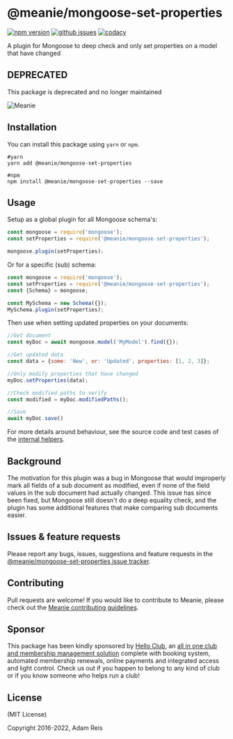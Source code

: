 # @meanie/mongoose-set-properties

[![npm version](https://img.shields.io/npm/v/@meanie/mongoose-set-properties.svg)](https://www.npmjs.com/package/@meanie/mongoose-set-properties)
[![github issues](https://img.shields.io/github/issues/meanie/mongoose-set-properties.svg)](https://github.com/meanie/mongoose-set-properties/issues)
[![codacy](https://img.shields.io/codacy/e178bf57ecbf469e97c1f03d44a8cca9.svg)](https://www.codacy.com/app/meanie/mongoose-set-properties)

A plugin for Mongoose to deep check and only set properties on a model that have changed

## DEPRECATED
This package is deprecated and no longer maintained

![Meanie](https://raw.githubusercontent.com/meanie/meanie/master/meanie-logo-full.png)

## Installation

You can install this package using `yarn` or `npm`.

```shell
#yarn
yarn add @meanie/mongoose-set-properties

#npm
npm install @meanie/mongoose-set-properties --save
```

## Usage

Setup as a global plugin for all Mongoose schema's:

```js
const mongoose = require('mongoose');
const setProperties = require('@meanie/mongoose-set-properties');

mongoose.plugin(setProperties);
```

Or for a specific (sub) schema:

```js
const mongoose = require('mongoose');
const setProperties = require('@meanie/mongoose-set-properties');
const {Schema} = mongoose;

const MySchema = new Schema({});
MySchema.plugin(setProperties);
```

Then use when setting updated properties on your documents:

```js
//Get document
const myDoc = await mongoose.model('MyModel').find({});

//Get updated data
const data = {some: 'New', or: 'Updated', properties: [1, 2, 3]};

//Only modify properties that have changed
myDoc.setProperties(data);

//Check modified paths to verify
const modified = myDoc.modifiedPaths();

//Save
await myDoc.save()
```

For more details around behaviour, see the source code and test cases of the [internal helpers](https://github.com/meanie/mongoose-set-properties/tree/master/helpers).

## Background

The motivation for this plugin was a bug in Mongoose that would improperly mark all fields of a sub document as modified, even if none of the field values in the sub document had actually changed. This issue has since been fixed, but Mongoose still doesn't do a deep equality check, and the plugin has some additional features that make comparing sub documents easier.

## Issues & feature requests

Please report any bugs, issues, suggestions and feature requests in the [@meanie/mongoose-set-properties issue tracker](https://github.com/meanie/mongoose-set-properties/issues).

## Contributing

Pull requests are welcome! If you would like to contribute to Meanie, please check out the [Meanie contributing guidelines](https://github.com/meanie/meanie/blob/master/CONTRIBUTING.md).

## Sponsor

This package has been kindly sponsored by [Hello Club](https://helloclub.com?source=meanie), an [all in one club and membership management solution](https://helloclub.com?source=meanie) complete with booking system, automated membership renewals, online payments and integrated access and light control. Check us out if you happen to belong to any kind of club or if you know someone who helps run a club!

## License

(MIT License)

Copyright 2016-2022, Adam Reis
